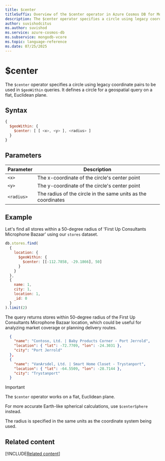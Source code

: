 ```yaml
---
title: $center
titleSuffix: Overview of the $center operator in Azure Cosmos DB for MongoDB (vCore)
description: The $center operator specifies a circle using legacy coordinate pairs for $geoWithin queries.
author: suvishodcitus
ms.author: suvishod
ms.service: azure-cosmos-db
ms.subservice: mongodb-vcore
ms.topic: language-reference
ms.date: 07/25/2025
---
```


# $center

The `$center` operator specifies a circle using legacy coordinate pairs to be used in `$geoWithin` queries. It defines a circle for a geospatial query on a flat, Euclidean plane.

## Syntax

```javascript
{
  $geoWithin: {
    $center: [ [ <x>, <y> ], <radius> ]
  }
}
```

## Parameters

| Parameter | Description |
|-----------|-------------|
| `<x>` | The x-coordinate of the circle's center point |
| `<y>` | The y-coordinate of the circle's center point |
| `<radius>` | The radius of the circle in the same units as the coordinates |

## Example

Let's find all stores within a 50-degree radius of 'First Up Consultants Microphone Bazaar' using our `stores` dataset.

```javascript
db.stores.find(
  {
    location: {
      $geoWithin: {
        $center: [[-112.7858, -29.1866], 50]
      }
    }
  },
  {
    name: 1,
    city: 1,
    location: 1,
    _id: 0
  }
).limit(2)
```

The query returns stores within 50-degree radius of the First Up Consultants Microphone Bazaar location, which could be useful for analyzing market coverage or planning delivery routes.

```json
  {
    "name": "Contoso, Ltd. | Baby Products Corner - Port Jerrold",
    "location": { "lat": -72.7709, "lon": -24.3031 },
    "city": "Port Jerrold"
  },
  {
    "name": "VanArsdel, Ltd. | Smart Home Closet - Trystanport",
    "location": { "lat": -64.5509, "lon": -28.7144 },
    "city": "Trystanport"
  }
```

> [!IMPORTANT]
> The `$center` operator works on a flat, Euclidean plane.
>
> For more accurate Earth-like spherical calculations, use `$centerSphere` instead.
>
> The radius is specified in the same units as the coordinate system being used.

## Related content

[!INCLUDE[Related content](../includes/related-content.md)]
